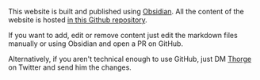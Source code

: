 This website is built and published using [Obsidian](https://obsidian.md/). All the content of the website is hosted [in this Github repository](https://github.com/thorgexyz/psychotechnologies.org). 

If you want to add, edit or remove content just edit the markdown files manually or using Obsidian and open a PR on GitHub.

Alternatively, if you aren't technical enough to use GitHub, just DM [Thorge](https://twitter.com/thorgexyz) on Twitter and send him the changes.
